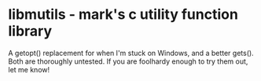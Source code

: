 # libmutils - mark's c utility function library

A getopt() replacement for when I'm stuck on Windows, and a better gets().  
Both are thoroughly untested.  If you are foolhardy enough to try them out,
let me know!
